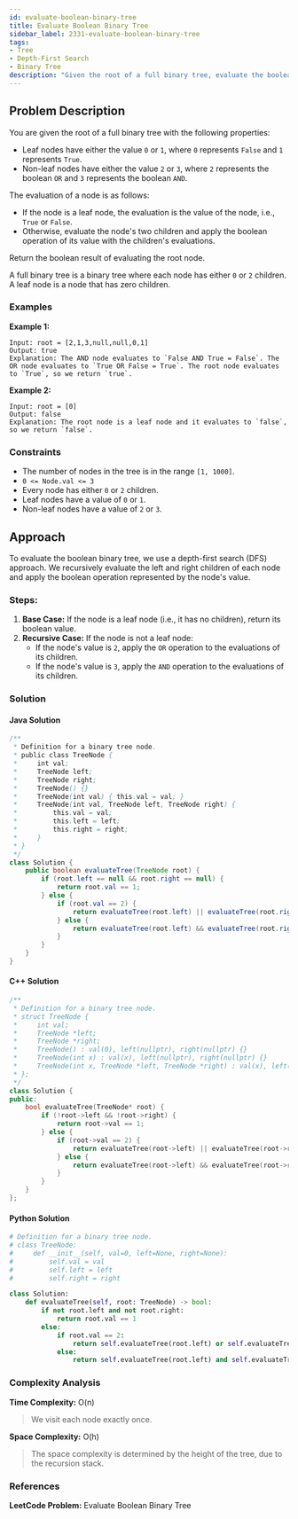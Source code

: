 ```yaml
---
id: evaluate-boolean-binary-tree
title: Evaluate Boolean Binary Tree
sidebar_label: 2331-evaluate-boolean-binary-tree
tags:
- Tree
- Depth-First Search
- Binary Tree
description: "Given the root of a full binary tree, evaluate the boolean result based on the given rules."
---
```


## Problem Description

You are given the root of a full binary tree with the following properties:

- Leaf nodes have either the value `0` or `1`, where `0` represents `False` and `1` represents `True`.
- Non-leaf nodes have either the value `2` or `3`, where `2` represents the boolean `OR` and `3` represents the boolean `AND`.

The evaluation of a node is as follows:

- If the node is a leaf node, the evaluation is the value of the node, i.e., `True` or `False`.
- Otherwise, evaluate the node's two children and apply the boolean operation of its value with the children's evaluations.

Return the boolean result of evaluating the root node.

A full binary tree is a binary tree where each node has either `0` or `2` children. A leaf node is a node that has zero children.

### Examples

**Example 1:**

```
Input: root = [2,1,3,null,null,0,1]  
Output: true  
Explanation: The AND node evaluates to `False AND True = False`. The OR node evaluates to `True OR False = True`. The root node evaluates to `True`, so we return `true`.
```
**Example 2:**
```
Input: root = [0]  
Output: false  
Explanation: The root node is a leaf node and it evaluates to `false`, so we return `false`.
```
### Constraints

- The number of nodes in the tree is in the range `[1, 1000]`.
- `0 <= Node.val <= 3`
- Every node has either `0` or `2` children.
- Leaf nodes have a value of `0` or `1`.
- Non-leaf nodes have a value of `2` or `3`.


## Approach

To evaluate the boolean binary tree, we use a depth-first search (DFS) approach. We recursively evaluate the left and right children of each node and apply the boolean operation represented by the node's value.

### Steps:

1. **Base Case:** If the node is a leaf node (i.e., it has no children), return its boolean value.
2. **Recursive Case:** If the node is not a leaf node:
   - If the node's value is `2`, apply the `OR` operation to the evaluations of its children.
   - If the node's value is `3`, apply the `AND` operation to the evaluations of its children.

### Solution

#### Java Solution

```java
/**
 * Definition for a binary tree node.
 * public class TreeNode {
 *     int val;
 *     TreeNode left;
 *     TreeNode right;
 *     TreeNode() {}
 *     TreeNode(int val) { this.val = val; }
 *     TreeNode(int val, TreeNode left, TreeNode right) {
 *         this.val = val;
 *         this.left = left;
 *         this.right = right;
 *     }
 * }
 */
class Solution {
    public boolean evaluateTree(TreeNode root) {
        if (root.left == null && root.right == null) {
            return root.val == 1;
        } else {
            if (root.val == 2) {
                return evaluateTree(root.left) || evaluateTree(root.right);
            } else {
                return evaluateTree(root.left) && evaluateTree(root.right);
            }
        }
    }
}
```

#### C++ Solution

```cpp
/**
 * Definition for a binary tree node.
 * struct TreeNode {
 *     int val;
 *     TreeNode *left;
 *     TreeNode *right;
 *     TreeNode() : val(0), left(nullptr), right(nullptr) {}
 *     TreeNode(int x) : val(x), left(nullptr), right(nullptr) {}
 *     TreeNode(int x, TreeNode *left, TreeNode *right) : val(x), left(left), right(right) {}
 * };
 */
class Solution {
public:
    bool evaluateTree(TreeNode* root) {
        if (!root->left && !root->right) {
            return root->val == 1;
        } else {
            if (root->val == 2) {
                return evaluateTree(root->left) || evaluateTree(root->right);
            } else {
                return evaluateTree(root->left) && evaluateTree(root->right);
            }
        }
    }
};
```

#### Python Solution

```python
# Definition for a binary tree node.
# class TreeNode:
#     def __init__(self, val=0, left=None, right=None):
#         self.val = val
#         self.left = left
#         self.right = right

class Solution:
    def evaluateTree(self, root: TreeNode) -> bool:
        if not root.left and not root.right:
            return root.val == 1
        else:
            if root.val == 2:
                return self.evaluateTree(root.left) or self.evaluateTree(root.right)
            else:
                return self.evaluateTree(root.left) and self.evaluateTree(root.right)
```

### Complexity Analysis

**Time Complexity:** O(n)
> We visit each node exactly once.

**Space Complexity:** O(h)
> The space complexity is determined by the height of the tree, due to the recursion stack.

### References
**LeetCode Problem:** Evaluate Boolean Binary Tree
